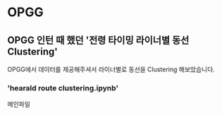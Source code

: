 # OPGG

## OPGG 인턴 때 했던 '전령 타이밍 라이너별 동선 Clustering' 

OPGG에서 데이터를 제공해주셔서 라이너별로 동선을 Clustering 해보았습니다.

### 'hearald route clustering.ipynb'

메인파일
